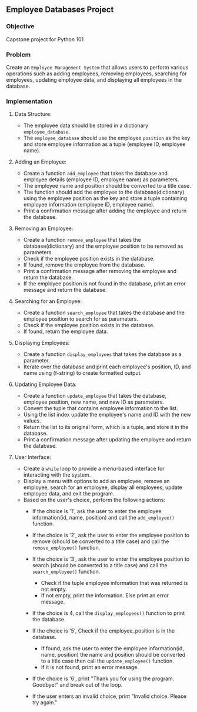## Employee Databases Project

### Objective 
Capstone project for Python 101
### Problem
Create an `Employee Management System` that allows users to perform various operations such as adding employees, removing employees, searching for employees, updating employee data, and displaying all employees in the database.
### Implementation
1. Data Structure:
   - The employee data should be stored in a dictionary `employee_database`.
   - The `employee_database` should use the employee `position` as the key and store employee information as a tuple (employee ID, employee name).

2. Adding an Employee:
   - Create a function `add_employee` that takes the database and employee details (employee ID, employee name) as parameters.
   - The employee name and position should be converted to a title case.
   - The function should add the employee to the database(dictionary) using the employee position as the key and store a tuple containing employee information (employee ID, employee name).
   - Print a confirmation message after adding the employee and return the database.

3. Removing an Employee:
   - Create a function `remove_employee` that takes the database(dictionary) and the employee position to be removed as parameters.
   - Check if the employee position exists in the database.
   - If found, remove the employee from the database.
   - Print a confirmation message after removing the employee and return the database.
   - If the employee position is not found in the database, print an error message and return the database.
     
4. Searching for an Employee:
   - Create a function `search_employee` that takes the database and the employee position to search for as parameters.
   - Check if the employee position exists in the database.
   - If found, return the employee data.
     
5. Displaying Employees:
   - Create a function `display_employees` that takes the database as a parameter.
   - Iterate over the database and print each employee's position, ID, and name using (f-string) to create formatted output.
   
6. Updating Employee Data:
   - Create a function `update_employee` that takes the database, employee position, new name, and new ID as parameters.
   - Convert the tuple that contains employee information to the list.
   - Using the list index update the employee's name and ID with the new values.
   - Return the list to its original form, which is a tuple, and store it in the database. 
   - Print a confirmation message after updating the employee and return the database.
     
7. User Interface:
   - Create a `while` loop to provide a menu-based interface for interacting with the system.
   - Display a menu with options to add an employee, remove an employee, search for an employee, display all employees, update employee data, and exit the program.  
   - Based on the user's choice, perform the following actions:
       - If the choice is '1', ask the user to enter the employee information(id, name, position) and call the `add_employee()` function.
       - If the choice is '2', ask the user to enter the employee position to remove (should be converted to a title case) and call the `remove_employee()` function.
       - If the choice is '3', ask the user to enter the employee position to search (should be converted to a title case) and call the `search_employee()` function.
           - Check if the tuple employee information that was returned is not empty.
           - If not empty, print the information. Else print an error message.
       - If the choice is 4, call the `display_employees()` function to print the database.
       - If the choice is '5', Check if the employee_position is in the database.
           - If found, ask the user to enter the employee information(id, name, position) the name and position should be converted to a title case then call the `update_employee()` function.
           - If it is not found, print an error message.

       - If the choice is '6', print "Thank you for using the program. Goodbye!" and break out of the loop.
       - If the user enters an invalid choice, print "Invalid choice. Please try again."
